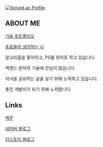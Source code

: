 [![Solved.ac Profile](http://mazassumnida.wtf/api/v2/generate_badge?boj=kokodak)](https://solved.ac/kokodak/)

## ABOUT ME

[기술 포트폴리오](https://kokodak.notion.site/1089e48beaef42c8b21b0bc5cb83ed59?pvs=4)

[동료들이 생각하는 나](https://kokodak.notion.site/680a35e4444540b4957c4474e72317f1?pvs=4)

알고리즘을 좋아하고, PS를 취미로 하고 있습니다.

백엔드 분야의 기술에 관심이 많습니다.

지식을 공유하는 삶을 살기 위해 노력하고 있습니다.

좋은 개발자가 되기 위해 노력합니다.

## Links

[백준](https://www.acmicpc.net/user/kokodak)

[네이버 블로그](https://blog.naver.com/raylee00)

[티스토리 블로그](https://kokodakadokok.tistory.com/)
